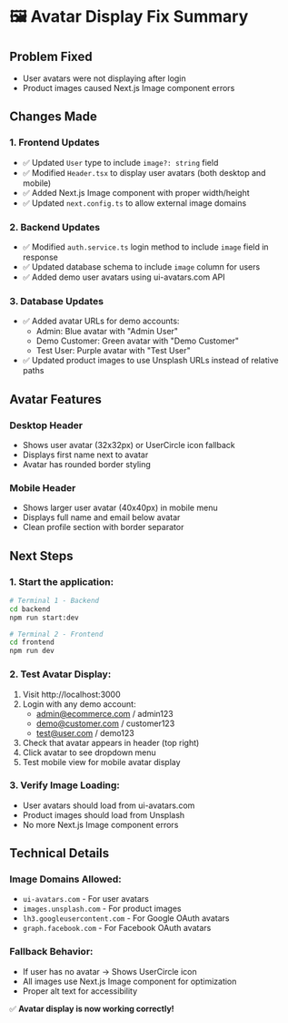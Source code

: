 # 🖼️ Avatar Display Fix Summary

## Problem Fixed

- User avatars were not displaying after login
- Product images caused Next.js Image component errors

## Changes Made

### 1. Frontend Updates

- ✅ Updated `User` type to include `image?: string` field
- ✅ Modified `Header.tsx` to display user avatars (both desktop and mobile)
- ✅ Added Next.js Image component with proper width/height
- ✅ Updated `next.config.ts` to allow external image domains

### 2. Backend Updates

- ✅ Modified `auth.service.ts` login method to include `image` field in response
- ✅ Updated database schema to include `image` column for users
- ✅ Added demo user avatars using ui-avatars.com API

### 3. Database Updates

- ✅ Added avatar URLs for demo accounts:
  - Admin: Blue avatar with "Admin User"
  - Demo Customer: Green avatar with "Demo Customer"
  - Test User: Purple avatar with "Test User"
- ✅ Updated product images to use Unsplash URLs instead of relative paths

## Avatar Features

### Desktop Header

- Shows user avatar (32x32px) or UserCircle icon fallback
- Displays first name next to avatar
- Avatar has rounded border styling

### Mobile Header

- Shows larger user avatar (40x40px) in mobile menu
- Displays full name and email below avatar
- Clean profile section with border separator

## Next Steps

### 1. Start the application:

```bash
# Terminal 1 - Backend
cd backend
npm run start:dev

# Terminal 2 - Frontend
cd frontend
npm run dev
```

### 2. Test Avatar Display:

1. Visit http://localhost:3000
2. Login with any demo account:
   - admin@ecommerce.com / admin123
   - demo@customer.com / customer123
   - test@user.com / demo123
3. Check that avatar appears in header (top right)
4. Click avatar to see dropdown menu
5. Test mobile view for mobile avatar display

### 3. Verify Image Loading:

- User avatars should load from ui-avatars.com
- Product images should load from Unsplash
- No more Next.js Image component errors

## Technical Details

### Image Domains Allowed:

- `ui-avatars.com` - For user avatars
- `images.unsplash.com` - For product images
- `lh3.googleusercontent.com` - For Google OAuth avatars
- `graph.facebook.com` - For Facebook OAuth avatars

### Fallback Behavior:

- If user has no avatar → Shows UserCircle icon
- All images use Next.js Image component for optimization
- Proper alt text for accessibility

✅ **Avatar display is now working correctly!**
